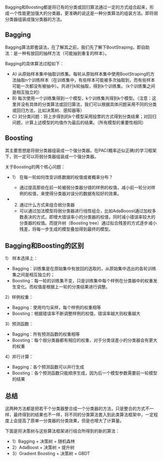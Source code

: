 Bagging和Boosting都是将已有的分类或回归算法通过一定的方式组合起来，形成一个性能更加强大的分类器，更准确的说这是一种分类算法的组装方法。即将弱分类器组装成强分类器的方法。

## Bagging
Bagging算法即套袋法，在了解其之前，我们先了解下BootStraping，即自助法：是一种有放回的抽样方法（可能抽到重复的样本）。

Bagging的具体算法过程如下：
- A) 从原始样本集中抽取训练集。每轮从原始样本集中使用BootStraping的方法抽取n个训练样本（在训练集中，有些样本可能被多次抽取到，而有些样本可能一次都没有被抽中）。共进行k轮抽取，得到k个训练集。（k个训练集之间是相互独立的）
- B) 每次使用一个训练集得到一个模型，k个训练集共得到k个模型。（注意：这里并没有具体的分类算法或回归算法，我们可以根据具体问题采用不同的分类或回归方法，比如决策树、感知器等）
- C) 对分类问题：将上步得到的k个模型采用投票的方式得到分类结果；对回归问题，计算上述模型的均值作为最后的结果。（所有模型的重要性相同）


## Boosting
其主要思想是将弱分类器组装成一个强分类器。在PAC(概率近似正确)的学习框架下，则一定可以将弱分类器组装成一个强分类器。

关于Boosting的两个核心问题：
- 1） 在每一轮如何改变训练数据的权值或者概率分布？
  - 通过提高那些在前一轮被弱分类器分错的样例的权值，减小前一轮分对样例的权值，来使得分类器对误分的数据有较好的效果。

- 2) 通过什么方式来组合弱分类器
  - 可以通过加法模型将弱分类器进行线性组合，比如AdaBooost通过加权多数表决的方式，即增大错误率小的分类器的权值，同时减小错误率较大的分类器的权值。而提升树（Boosting tree）通过拟合残差的方式逐步减小残差，将每一步生成的模型叠加得到最终的模型。

## Bagging和Boosting的区别
1） 样本选择上：
- Bagging：训练集是在原始集中有放回的选取的，从原始集中选出的各轮训练集之间是相互独立的；
- Boosting：每一轮的训练集不变，只是训练集中每个样例在分类器中的权重发生变化。而权值是根据上一轮的分类结果进行调整。


2）样例权重：
- Bagging：使用均匀采样，每个样例的权重相等
- Boosting：根据错误率不断调整样例的权值，错误率越大则权重越大

3）预测函数：
- Bagging：所有预测函数的权重相等
- Boosting：每个弱分类器都有相应的权重，对于分类误差小的分类器会有更大的权重

4）并行计算：
- Bagging：各个预测函数可以并行生成
- Boosting：各个预测函数只能顺序生成，因为后一个模型参数需要前一轮模型的结果

## 总结
这两种方法都是把若干个分类器整合成一个分类器的方法，只是整合的方式不一样，最终得到的结果也不一样，将不同的分类算法套入到此类算法框架中，一定程度上会提高了原单一分类器的分类效果，但是也增大了计算量。

下面是将决策树与这些算法框架进行结合所得到的新的算法：
- 1）Bagging + 决策树 = 随机森林
- 2）AdaBoost + 决策树 = 提升树
- 3）Gradient Boosting + 决策树 = GBDT 


